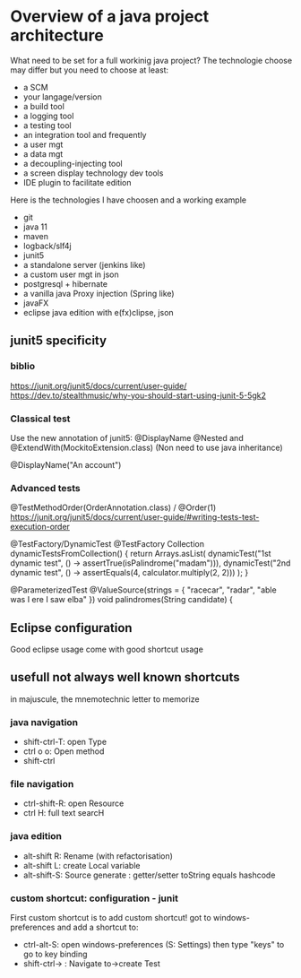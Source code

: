Overview of a java project architecture
=======================================

What need to be set for a full workinig java project? The technologie choose may differ but you need to choose at least:
- a SCM
- your langage/version
- a build tool
- a logging tool
- a testing tool
- an integration tool
and frequently
- a user mgt
- a data mgt
- a decoupling-injecting tool
- a screen display technology
dev tools
- IDE plugin to facilitate edition


Here is the technologies I have choosen and a working example
- git
- java 11
- maven
- logback/slf4j
- junit5
- a standalone server (jenkins like)
- a custom user mgt in json
- postgresql + hibernate
- a vanilla java Proxy injection (Spring like)
- javaFX
- eclipse java edition with e(fx)clipse, json 




junit5 specificity
------------------
### biblio
https://junit.org/junit5/docs/current/user-guide/
https://dev.to/stealthmusic/why-you-should-start-using-junit-5-5gk2

### Classical test
Use the new annotation of junit5: @DisplayName  @Nested and @ExtendWith(MockitoExtension.class) (Non need to use java inheritance)



@DisplayName("An account")


### Advanced tests


@TestMethodOrder(OrderAnnotation.class) / @Order(1)
https://junit.org/junit5/docs/current/user-guide/#writing-tests-test-execution-order

@TestFactory/DynamicTest
   @TestFactory
    Collection<DynamicTest> dynamicTestsFromCollection() {
        return Arrays.asList(
            dynamicTest("1st dynamic test", () -> assertTrue(isPalindrome("madam"))),
            dynamicTest("2nd dynamic test", () -> assertEquals(4, calculator.multiply(2, 2)))
        );
    }
    
@ParameterizedTest
@ValueSource(strings = { "racecar", "radar", "able was I ere I saw elba" })
void palindromes(String candidate) {


Eclipse configuration
---------------------

Good eclipse usage come with good shortcut usage
## usefull not always well known shortcuts
in majuscule, the mnemotechnic letter to memorize

### java navigation
- shift-ctrl-T: open Type
- ctrl o o: Open method
- shift-ctrl 

### file navigation
- ctrl-shift-R: open Resource
- ctrl H: full text searcH
 
### java edition
- alt-shift R: Rename (with refactorisation)
- alt-shift L: create Local variable
- alt-shift-S: Source generate : getter/setter toString equals hashcode

### custom shortcut: configuration - junit
First custom shortcut is to add custom shortcut! got to windows-preferences and add a shortcut to:
- ctrl-alt-S: open windows-preferences (S: Settings) then type "keys" to go to key binding
- shift-ctrl-> : Navigate to->create Test
